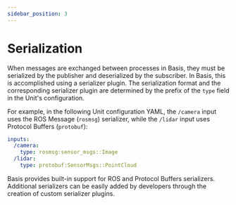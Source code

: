 ```yaml
---
sidebar_position: 3
---
```

# Serialization

When messages are exchanged between processes in Basis, they must be serialized by the publisher and deserialized by the subscriber. In Basis, this is accomplished using a serializer plugin. The serialization format and the corresponding serializer plugin are determined by the prefix of the `type` field in the Unit's configuration.

For example, in the following Unit configuration YAML, the `/camera` input uses the ROS Message (`rosmsg`) serializer, while the `/lidar` input uses Protocol Buffers (`protobuf`):

```yaml
inputs:
  /camera:
    type: rosmsg:sensor_msgs::Image
  /lidar:
    type: protobuf:SensorMsgs::PointCloud
```

Basis provides built-in support for ROS and Protocol Buffers serializers. Additional serializers can be easily added by developers through the creation of custom serializer plugins.
